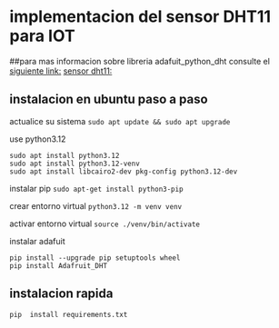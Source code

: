 # implementacion del sensor DHT11 para IOT


##para mas informacion sobre 
libreria adafuit_python_dht consulte el [siguiente link:](https://github.com/adafruit/Adafruit_Python_DHT)
[sensor dht11:](https://www.alldatasheet.com/view.jsp?Searchword=Dht11%20datasheet&gad_source=1&gclid=CjwKCAjwmrqzBhAoEiwAXVpgojp5Vp6yo0IFtm0FPFs7tyRPi5oX6oOgAE2ORmjbMNgyObRlEE0zbRoCAzYQAvD_BwE)

## instalacion en ubuntu paso a paso

actualice su sistema
`sudo apt update && sudo apt upgrade`

use python3.12
```
sudo apt install python3.12
sudo apt install python3.12-venv
sudo apt install libcairo2-dev pkg-config python3.12-dev
```

instalar pip 
`sudo apt-get install python3-pip`

crear entorno virtual
`python3.12 -m venv venv`

activar entorno virtual
`source ./venv/bin/activate`

instalar adafuit
```
pip install --upgrade pip setuptools wheel
pip install Adafruit_DHT
```

## instalacion rapida 
`pip  install requirements.txt`
